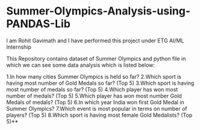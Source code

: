 # Summer-Olympics-Analysis-using-PANDAS-Lib
I am Rohit Gavimath and I have performed this project under ETG AI/ML Internship

This Repository contains dataset of Summer Olympics and python file in which we can see some data analysis which is listed below:

1.In how many cities Summer Olympics is held so far?
2.Which sport is having most number of Gold Medals so far? (Top 5)
3.Which sport is having most number of medals so far? (Top 5)
4.Which player has won most number of medals? (Top 5)
5.Which player has won most number Gold Medals of medals? (Top 5)
6.In which year India won first Gold Medal in Summer Olympics?
7.Which event is most popular in terms on number of players? (Top 5)
8.Which sport is having most female Gold Medalists? (Top 5)**
